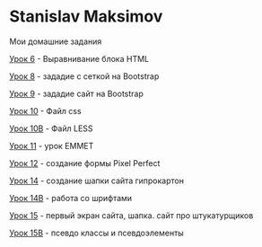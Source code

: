 
# Stanislav Maksimov
Мои домашние задания

[Урок 6](https://staslker.github.io/Modul3.Lesson8/ "Выравнивание блока") - Выравнивание блока HTML

[Урок 8](https://staslker.github.io/Modul3.Lesson8/ "Сетка на Bootstrap") - зададие с сеткой на Bootstrap

[Урок 9](https://staslker.github.io/Lesson9/ "Сайт на Bootstrap") - зададие сайт на Bootstrap

[Урок 10](https://staslker.github.io/lesson10/ "Файл css") - Файл css

[Урок 10B](https://staslker.github.io/Lesson10б/ "Файл LESS") - Файл LESS

[Урок 11](https://staslker.github.io/Lesson11 "урок EMMET") - урок EMMET

[Урок 12](https://staslker.github.io/Lesson12/ "создание формы Pixel Perfect") - создание формы Pixel Perfect 

[Урок 14](https://staslker.github.io/lesson14/index.html "создание шапки сайта гипрокартон") - создание шапки сайта гипрокартон 

[Урок 14B](https://staslker.github.io/Lesson14B/ "работа со шрифтами") - работа со шрифтами

[Урок 15](https://staslker.github.io/Lesson15/ "шапка сайта") - первый экран сайта, шапка. сайт про штукатурщиков

[Урок 15B](https://staslker.github.io/Lesson15B/ "псевдо классы и псевдоэлементы") - псевдо классы и псевдоэлементы
